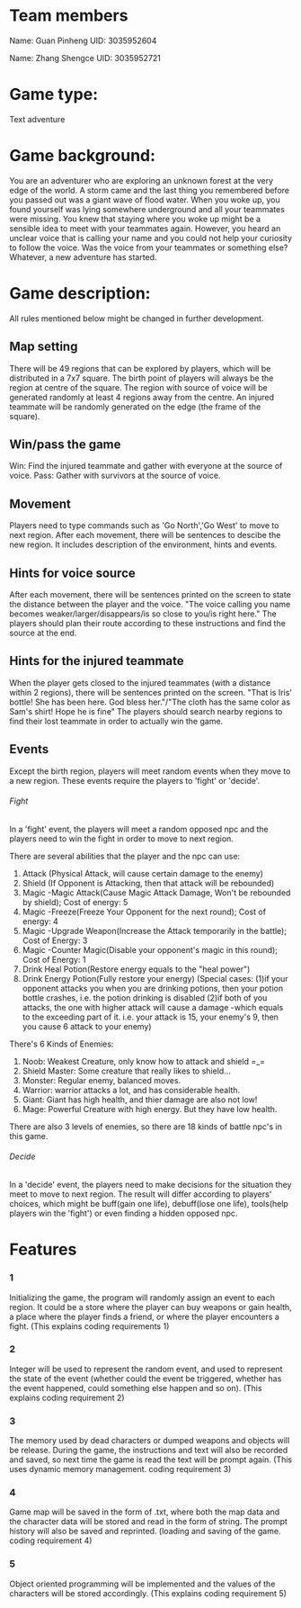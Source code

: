 # Team members
Name: Guan Pinheng 
UID: 3035952604

Name: Zhang Shengce
UID: 3035952721
# Game type: 
Text adventure

# Game background: 
  You are an adventurer who are exploring an unknown forest at the very edge of the world. 
  A storm came and the last thing you remembered before you passed out was a giant wave of flood water.
  When you woke up, you found yourself was lying somewhere underground and all your teammates were missing.
  You knew that staying where you woke up might be a sensible idea to meet with your teammates again.
  However, you heard an unclear voice that is calling your name and you could not help your curiosity to follow the voice.
  Was the voice from your teammates or something else?
  Whatever, a new adventure has started.
  
# Game description:
  All rules mentioned below might be changed in further development.
  
## Map setting
  There will be 49 regions that can be explored by players, which will be distributed in a 7x7 square.
  The birth point of players will always be the region at centre of the square. 
  The region with source of voice will be generated randomly at least 4 regions away from the centre.
  An injured teammate will be randomly generated on the edge (the frame of the square).
  
## Win/pass the game
  Win: Find the injured teammate and gather with everyone at the source of voice.
  Pass: Gather with survivors at the source of voice.
  
## Movement
  Players need to type commands such as 'Go North','Go West' to move to next region.
  After each movement, there will be sentences to descibe the new region. 
  It includes description of the environment, hints and events.
  
## Hints for voice source 
  After each movement, there will be sentences printed on the screen to state the distance between the player and the voice.
  "The voice calling you name becomes weaker/larger/disappears/is so close to you/is right here."
  The players should plan their route according to these instructions and find the source at the end.
  
## Hints for the injured teammate
  When the player gets closed to the injured teammates (with a distance within 2 regions), there will be sentences printed on the screen.
  "That is Iris' bottle! She has been here. God bless her."/"The cloth has the same color as Sam's shirt! Hope he is fine"
  The players should search nearby regions to find their lost teammate in order to actually win the game.
  
## Events
  Except the birth region, players will meet random events when they move to a new region.
  These events require the players to 'fight' or 'decide'.
  
###### Fight
  In a 'fight' event, the players will meet a random opposed npc and the players need to win the fight in order to move to next region.
  
  There are several abilities that the player and the npc can use:
  1. Attack (Physical Attack, will cause certain damage to the enemy)
  2. Shield (If Opponent is Attacking, then that attack will be rebounded)
  3. Magic -Magic Attack(Cause Magic Attack Damage, Won't be rebounded by shield); Cost of energy: 5
  4. Magic -Freeze(Freeze Your Opponent for the next round); Cost of energy: 4
  5. Magic -Upgrade Weapon(Increase the Attack temporarily in the battle); Cost of Energy: 3
  6. Magic -Counter Magic(Disable your opponent's magic in this round); Cost of Energy: 1
  7. Drink Heal Potion(Restore energy equals to the "heal power")
  8. Drink Energy Potion(Fully restore your energy)
  (Special cases: 
  (1)if your opponent attacks you when you are drinking potions, then your potion bottle crashes, i.e. the potion drinking is disabled
  (2)if both of you attacks, the one with higher attack will cause a damage -which equals to the exceeding part of it.
  i.e. your attack is 15, your enemy's 9, then you cause 6 attack to your enemy)
  
  There's 6 Kinds of Enemies:
  1. Noob: Weakest Creature, only know how to attack and shield =_=
  2. Shield Master: Some creature that really likes to shield...
  3. Monster: Regular enemy, balanced moves.
  4. Warrior: warrior attacks a lot, and has considerable health.
  5. Giant: Giant has high health, and thier damage are also not low!
  6. Mage: Powerful Creature with high energy. But they have low health. 
  
  There are also 3 levels of enemies, so there are 18 kinds of battle npc's in this game.
 
  
###### Decide
  In a 'decide' event, the players need to make decisions for the situation they meet to move to next region.
  The result will differ according to players' choices, which might be buff(gain one life), debuff(lose one life), tools(help players win the 'fight') or even finding a hidden opposed npc.
  
# Features

### 1
Initializing the game, the program will randomly assign an event to each region. It could be a store where the player can buy weapons or gain health, a place where the player finds a friend, or where the player encounters a fight. (This explains coding requirements 1)

### 2
Integer will be used to represent the random event, and used to represent the state of the event (whether could the event be triggered, whether has the event happened, could something else happen and so on). (This explains coding requirement 2)

### 3
The memory used by dead characters or dumped weapons and objects will be release. During the game, the instructions and text will also be recorded and saved, so next time the game is read the text will be prompt again. (This uses dynamic memory management. coding requirement 3)

### 4
Game map will be saved in the form of .txt, where both the map data and the character data will be stored and read in the form of string. The prompt history will also be saved and reprinted. (loading and saving of the game. coding requirement 4)

### 5
Object oriented programming will be implemented and the values of the characters will be stored accordingly. (This explains coding requirement 5)

